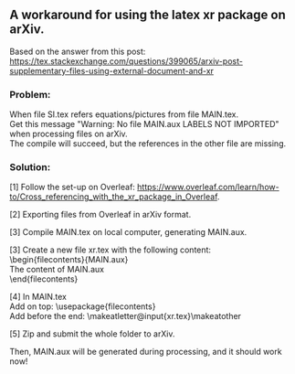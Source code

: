 ## A workaround for using the latex xr package on arXiv.

Based on the answer from this post: https://tex.stackexchange.com/questions/399065/arxiv-post-supplementary-files-using-external-document-and-xr

### Problem:  
When file SI.tex refers equations/pictures from file MAIN.tex.  
Get this message "Warning: No file MAIN.aux LABELS NOT IMPORTED" when processing files on arXiv.   
The compile will succeed, but the references in the other file are missing.


### Solution:

[1] Follow the set-up on Overleaf: https://www.overleaf.com/learn/how-to/Cross_referencing_with_the_xr_package_in_Overleaf. 

[2] Exporting files from Overleaf in arXiv format.

[3] Compile MAIN.tex on local computer, generating MAIN.aux.

[3] Create a new file xr.tex with the following content:  
\begin{filecontents}{MAIN.aux}  
The content of MAIN.aux  
\end{filecontents}

[4] In MAIN.tex  
Add on top: \usepackage{filecontents}  
Add before the end: \makeatletter\@input{xr.tex}\makeatother

[5] Zip and submit the whole folder to arXiv. 

Then, MAIN.aux will be generated during processing, and it should work now!
